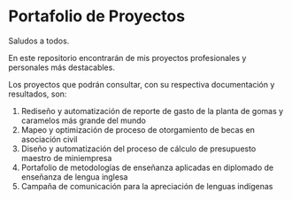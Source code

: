 # Portafolio de Proyectos

Saludos a todos.

En este repositorio encontrarán de mis proyectos profesionales y personales más destacables.

Los proyectos que podrán consultar, con su respectiva documentación y resultados, son:

1. Rediseño y automatización de reporte de gasto de la planta de gomas y caramelos más grande del mundo
2. Mapeo y optimización de proceso de otorgamiento de becas en asociación civil
3. Diseño y automatización del proceso de cálculo de presupuesto maestro de miniempresa
4. Portafolio de metodologías de enseñanza aplicadas en diplomado de enseñanza de lengua inglesa
5. Campaña de comunicación para la apreciación de lenguas indígenas
